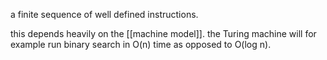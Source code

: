 a finite sequence of well defined instructions.

this depends heavily on the [[machine model]].
the Turing machine will for example run binary search in O(n) time as opposed to O(log n).
